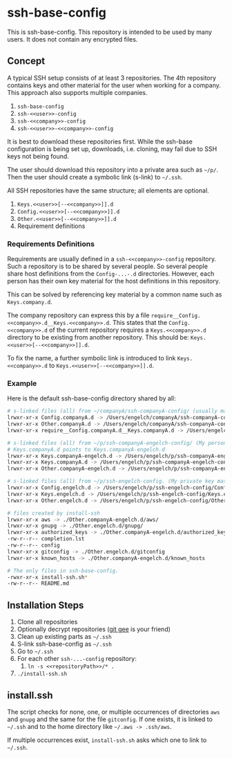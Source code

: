 # ssh-base-config

This is ssh-base-config. This repository is intended to be used by many users. It does not contain any encrypted files.

## Concept

A typical SSH setup consists of at least 3 repositories. The 4th repository contains keys and other material for the user when working for a company. This approach also supports multiple companies.

1. `ssh-base-config`
2. `ssh-<<user>>-config`
3. `ssh-<<company>>-config`
4. `ssh-<<user>>-<<company>>-config`

It is best to download these repositories first. While the ssh-base configuration is being set up, downloads, i.e. cloning, may fail due to SSH keys not being found.

The user should download this repository into a private area such as `~/p/`. Then the user should create a symbolic link (s-link) to `~/.ssh`.

All SSH repositories have the same structure; all elements are optional.

1. `Keys.<<user>>[--<<company>>]].d`
2. `Config.<<user>>[--<<company>>]].d`
3. `Other.<<user>>[--<<company>>]].d`
4. Requirement definitions

### Requirements Definitions

Requirements are usually defined in a `ssh-<<company>>-config` repository. Such a repository is
to be shared by several people. So several people share host definitions from the `Config-...-.d` directories. However, each person has their own key material for the host definitions in this repository.

This can be solved by referencing key material by a common name such as
`Keys.company.d`.

The company repository can express this by a file `require__Config.<<company>>.d__Keys.<<company>>.d`. This states that the `Config.<<company>>.d` of the current repository requires a `Keys.<<company>>.d` directory to be existing from another repository. This should be: `Keys.<<user>>[--<<company>>]].d`. 

To fix the name, a further symbolic link is introduced to link
`Keys.<<company>>.d` to `Keys.<<user>>[--<<company>>]].d`.

### Example

Here is the default ssh-base-config directory shared by all:

```bash
# s-linked files (all) from ~/companyA/ssh-companyA-config/ (usually maintained by companyA)
lrwxr-xr-x Config.companyA.d -> /Users/engelch/companyA/ssh-companyA-config/Config.companyA.d/
lrwxr-xr-x Other.companyA.d -> /Users/engelch/companyA/ssh-companyA-config/Other.companyA.d/
lrwxr-xr-x require__Config.companyA.d__Keys.companyA.d -> /Users/engelch/companyA/ssh-companyA-config/require__Config.companyA.d__Keys.companyA.d

# s-linked files (all) from ~/p/ssh-companyA-engelch-config/ (My personal key material when working for companyA)
# Keys.companyA.d points to Keys.companyA-engelch.d
lrwxr-xr-x Keys.companyA-engelch.d -> /Users/engelch/p/ssh-companyA-engelch-config/Keys.companyA-engelch.d/
lrwxr-xr-x Keys.companyA.d -> /Users/engelch/p/ssh-companyA-engelch-config/Keys.companyA.d/
lrwxr-xr-x Other.companyA-engelch.d -> /Users/engelch/p/ssh-companyA-engelch-config/Other.companyA-engelch.d/

# s-linked files (all) from ~/p/ssh-engelch-config. (My private key material)
lrwxr-xr-x Config.engelch.d -> /Users/engelch/p/ssh-engelch-config/Config.engelch.d/
lrwxr-xr-x Keys.engelch.d -> /Users/engelch/p/ssh-engelch-config/Keys.engelch.d/
lrwxr-xr-x Other.engelch.d -> /Users/engelch/p/ssh-engelch-config/Other.engelch.d/

# files created by install-ssh
lrwxr-xr-x aws -> ./Other.companyA-engelch.d/aws/
lrwxr-xr-x gnupg -> ./Other.engelch.d/gnupg/
lrwxr-xr-x authorized_keys -> ./Other.companyA-engelch.d/authorized_keys
-rw-r--r-- completion.lst
-rw-r--r-- config
lrwxr-xr-x gitconfig -> ./Other.engelch.d/gitconfig
lrwxr-xr-x known_hosts -> ./Other.companyA-engelch.d/known_hosts

# The only files in ssh-base-config.
-rwxr-xr-x install-ssh.sh*
-rw-r--r-- README.md
```

## Installation Steps

1. Clone all repositories
2. Optionally decrypt repositories ([git gee](https://github.com/engelch/ConfigShell) is your friend)
3. Clean up existing parts as `~/.ssh`
4. S-link ssh-base-config as `~/.ssh`
5. Go to `~/.ssh`
6. For each other `ssh-...-config` repository:
   1. `ln -s <<repositoryPath>>/* .`
7. `./install-ssh.sh`

## install.ssh

The script checks for none, one, or multiple occurrences of directories `aws` and `gnupg` and the same for the file `gitconfig`.
If one exists, it is linked to `~/.ssh` and to the home directory like `~/.aws -> .ssh/aws`.

If multiple occurrences exist, `install-ssh.sh` asks which one to link to `~/.ssh`.
